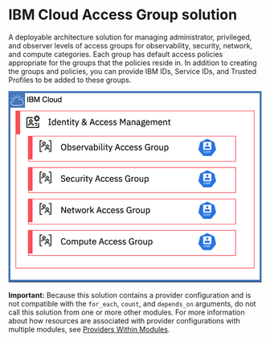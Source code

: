 # IBM Cloud Access Group solution

A deployable architecture solution for managing administrator, privileged, and observer levels of access groups for observability, security, network, and compute categories. Each group has default access policies appropriate for the groups that the policies reside in. In addition to creating the groups and policies, you can provide IBM IDs, Service IDs, and Trusted Profiles to be added to these groups.

![Access Management](../../reference-architectures/access-management.svg)

**Important:** Because this solution contains a provider configuration and is not compatible with the `for_each`, `count`, and `depends_on` arguments, do not call this solution from one or more other modules. For more information about how resources are associated with provider configurations with multiple modules, see [Providers Within Modules](https://developer.hashicorp.com/terraform/language/modules/develop/providers).
